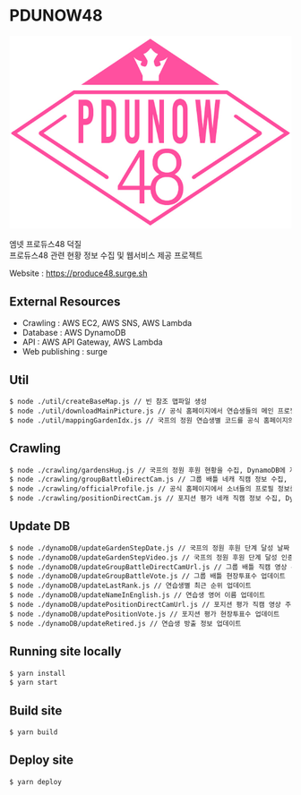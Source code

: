 # PDUNOW48

![pdunow48](resources/now_logo/type1.jpg)

엠넷 프로듀스48 덕질  
프로듀스48 관련 현황 정보 수집 및 웹서비스 제공 프로젝트

Website : https://produce48.surge.sh

## External Resources

- Crawling : AWS EC2, AWS SNS, AWS Lambda
- Database : AWS DynamoDB
- API : AWS API Gateway, AWS Lambda
- Web publishing : surge

## Util

```bash
$ node ./util/createBaseMap.js // 빈 참조 맵파일 생성
$ node ./util/downloadMainPicture.js // 공식 홈페이지에서 연습생들의 메인 프로필 사진을 다운로드
$ node ./util/mappingGardenIdx.js // 국프의 정원 연습생별 코드를 공식 홈페이지의 연습생별 코드와 연결
```

## Crawling

```bash
$ node ./crawling/gardensHug.js // 국프의 정원 후원 현황을 수집, DynamoDB에 저장
$ node ./crawling/groupBattleDirectCam.js // 그룹 배틀 네캐 직캠 정보 수집, DynamoDB에 저장
$ node ./crawling/officialProfile.js // 공식 홈페이지에서 소녀들의 프로필 정보를 겟, DynamoDB에 저장
$ node ./crawling/positionDirectCam.js // 포지션 평가 네캐 직캠 정보 수집, DynamoDB에 저장
```

## Update DB

```bash
$ node ./dynamoDB/updateGardenStepDate.js // 국프의 정원 후원 단계 달성 날짜 정보를 업데이트
$ node ./dynamoDB/updateGardenStepVideo.js // 국프의 정원 후원 단계 달성 인증 영상 정보를 업데이트
$ node ./dynamoDB/updateGroupBattleDirectCamUrl.js // 그룹 배틀 직캠 영상 주소 업데이트
$ node ./dynamoDB/updateGroupBattleVote.js // 그룹 배틀 현장투표수 업데이트
$ node ./dynamoDB/updateLastRank.js // 연습생별 최근 순위 업데이트
$ node ./dynamoDB/updateNameInEnglish.js // 연습생 영어 이름 업데이트
$ node ./dynamoDB/updatePositionDirectCamUrl.js // 포지션 평가 직캠 영상 주소 업데이트
$ node ./dynamoDB/updatePositionVote.js // 포지션 평가 현장투표수 업데이트
$ node ./dynamoDB/updateRetired.js // 연습생 방출 정보 업데이트
```

## Running site locally

```bash
$ yarn install
$ yarn start
```

## Build site

```bash
$ yarn build
```

## Deploy site

```bash
$ yarn deploy
```
